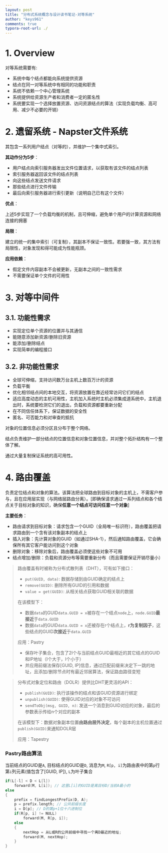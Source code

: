 ```yaml
---
layout: post
title: "分布式系统概念与设计读书笔记-对等系统"
author: "keys961"
comments: true
typora-root-url: ./
---
```


# 1. Overview

对等系统需要有:

- 系统中每个结点都能向系统提供资源
- 结点在同一对等系统中有相同的功能和职责
- 系统不依赖一个中心管理系统
- 系统提供给资源生产者和消费者一定的匿名性
- 系统要实现一个选择放置资源、访问资源结点的算法（实现负载均衡、高可用、减少不必要的开销）

# 2. 遗留系统 - Napster文件系统

其包含一系列用户结点（对等的），并维护一个集中式索引。

**其动作分为5步**：

- 用户结点向索引服务器发出文件位置请求，以获取有该文件的结点列表
- 索引服务器返回该文件的结点列表
- 向这些结点发送文件请求
- 那些结点进行文件传输
- 最后向索引服务器进行索引更新（说明自己已有这个文件）

**优点**：

上述5步实现了一个负载均衡的机制，且可伸缩，避免单个用户的计算资源和网络连接的拥塞

**局限**：

建立的统一的集中索引（可复制），其副本不保证一致性。若要强一致，其方法有局限性，对象发现和得可能成为性能瓶颈。

**应用依赖**：

- 假定文件内容副本不会被更新，无副本之间的一致性需求
- 不需要保证单个文件的可用性

# 3. 对等中间件

## 3.1. 功能性需求

- 实现定位单个资源的位置并与其通信
- 能随意添加新资源/删除旧资源
- 能添加/删除结点
- 实现简单的编程接口

## 3.2. 非功能性需求

- 全球可伸缩，支持访问数万台主机上数百万计的资源
- 负载平衡
- 优化相邻结点间的本地交互，将资源放置在靠近经常访问它们的结点
- 适应高度动态的主机可用性，主机加入系统时主机必须集成道系统中，主机退出时，系统要检测它们的退出，负载和资源都要重新分配
- 在不同信任体系下，保证数据的安全性
- 匿名、可否能力和对审查的抵抗

对象的位置信息必须分区且分布于整个网络。

结点负责维护一部分结点的位置信息和对象位置信息，并对整个拓扑结构有一个整体了解。

通过大量复制保证系统的高可用性。

# 4. 路由覆盖

负责定位结点和对象的算法。该算法把全球路由到目标对象的主机上，不需客户参与，且在应用层实现（与网络层路由分离）。[即确保请求通过一系列结点和各个结点关于目标对象的知识，确保**任意一个结点可访问任意一个对象**]

**主要任务**：

- 路由请求到目标对象：请求包含一个GUID（全局唯一标识符），路由覆盖把请求路由到一个含有该对象副本的结点上
- 插入对象：先计算对象的GUID（如通过SHA-1），然后通知路由覆盖，它会确保所有其它客户能访问到这个对象
- 删除对象：移除对象后，路由覆盖必须使这些对象不可用
- 结点增加/删除：负载和资源分布等需要重新分布（而且需要保证开销尽量小）

> 路由覆盖有时被称为分布式散列表（DHT），可有如下接口：
>
> - `put(GUID, data)`: 数据存储到由GUID确定的结点上
> - `remove(GUID)`: 删除所有GUID的引用和数据
> - `value = get(GUID)`: 从相关结点获取GUID相关联的数据
>
> 在该模型下：
>
> - 数据`data`的GUID`data.GUID = x`被存在一个结点`node`上，`node.GUID`**最接近**于`data.GUID`
> - 数据`data`的GUID`data.GUID = x`还被存在r个结点上，**r为复制因子**，这些结点的GUID**次接近**于`data.GUID`
>
> 应用：Pastry
>
> - 保存叶子集合，包含了2l个与当前结点GUID最相近的其它结点的GUID和IP地址（l个大于，l个小于）
> - 并应用前缀法保存[GUID, IP]信息，通过匹配前缀来决定下一跳的地址，且添加/删除节点时有最近邻居算法，保证路由路径变短

> 分布式对象定位和路由（DOLR）提供比DHT更灵活的API：
>
> - `publish(GUID)`: 执行该操作的结点和该GUID资源进行绑定
> - `unpublish(GUID)`: 使得GUID对应的对象不可访问
> - `sendToObj(msg, GUID, n)`: 发送一个消息到GUID对应的对象，最后的参数表示传给n个对应的副本
>
> 在该模型下：数据对象副本位置**由路由层外决定**，每个副本的主机位置通过`publish(GUID)`来通知DOLR层
>
> 应用：Tapestry

### Pastry路由算法

当前结点的GUID是`A`, 目标结点的GUID是`D`, 消息为`M`, `R[p, i]`为路由表中的第`p`行第`i`列元素(值包含了[GUID, IP]), `L`为叶子集合

```c
if(L[-l] < D < L[l])
    forward(M, L[i]); // 这里L[i]的GUID是离目标D/当前A最小的
else
{
    prefix = findLongestPrefix(D, A);
    p = prefix.length; // 公共前缀长度
    i = D[p]; // D的第p+1位十六进制位
    if(R[p, i] != NULL)
        forward(M, R[p, i]);
    else
    {
        nextHop = 从L或R的公共前缀中寻找一个离D最近的地址;
        forward(M, nextHop);
    }
}
```

